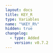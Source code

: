 ```yaml
---
layout: docs
title: KEY_R
type: Variables
name: "%KEY_R%"
hidden: true
changelog:
  - type: Added
    version: v0.7.2
---
```

